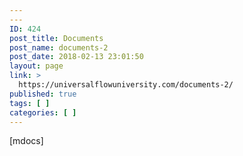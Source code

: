 ```yaml
---
---
ID: 424
post_title: Documents
post_name: documents-2
post_date: 2018-02-13 23:01:50
layout: page
link: >
  https://universalflowuniversity.com/documents-2/
published: true
tags: [ ]
categories: [ ]
---
```

[mdocs]